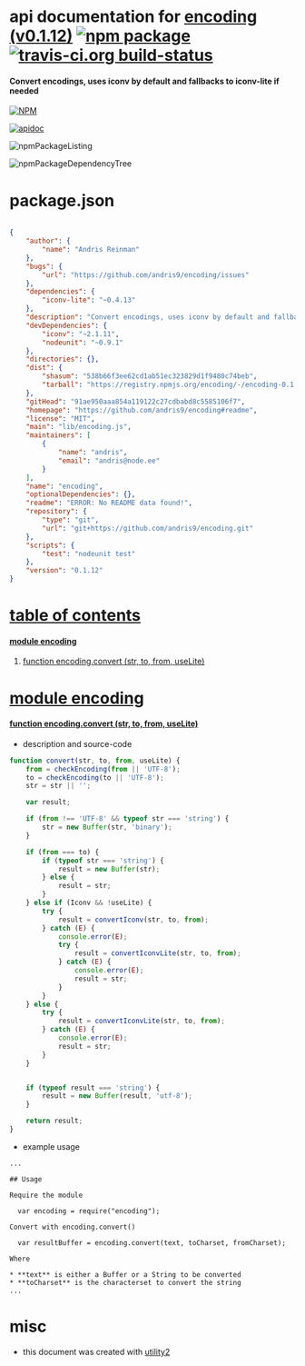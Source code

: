 # api documentation for  [encoding (v0.1.12)](https://github.com/andris9/encoding#readme)  [![npm package](https://img.shields.io/npm/v/npmdoc-encoding.svg?style=flat-square)](https://www.npmjs.org/package/npmdoc-encoding) [![travis-ci.org build-status](https://api.travis-ci.org/npmdoc/node-npmdoc-encoding.svg)](https://travis-ci.org/npmdoc/node-npmdoc-encoding)
#### Convert encodings, uses iconv by default and fallbacks to iconv-lite if needed

[![NPM](https://nodei.co/npm/encoding.png?downloads=true)](https://www.npmjs.com/package/encoding)

[![apidoc](https://npmdoc.github.io/node-npmdoc-encoding/build/screenCapture.buildNpmdoc.browser._2Fhome_2Ftravis_2Fbuild_2Fnpmdoc_2Fnode-npmdoc-encoding_2Ftmp_2Fbuild_2Fapidoc.html.png)](https://npmdoc.github.io/node-npmdoc-encoding/build/apidoc.html)

![npmPackageListing](https://npmdoc.github.io/node-npmdoc-encoding/build/screenCapture.npmPackageListing.svg)

![npmPackageDependencyTree](https://npmdoc.github.io/node-npmdoc-encoding/build/screenCapture.npmPackageDependencyTree.svg)



# package.json

```json

{
    "author": {
        "name": "Andris Reinman"
    },
    "bugs": {
        "url": "https://github.com/andris9/encoding/issues"
    },
    "dependencies": {
        "iconv-lite": "~0.4.13"
    },
    "description": "Convert encodings, uses iconv by default and fallbacks to iconv-lite if needed",
    "devDependencies": {
        "iconv": "~2.1.11",
        "nodeunit": "~0.9.1"
    },
    "directories": {},
    "dist": {
        "shasum": "538b66f3ee62cd1ab51ec323829d1f9480c74beb",
        "tarball": "https://registry.npmjs.org/encoding/-/encoding-0.1.12.tgz"
    },
    "gitHead": "91ae950aaa854a119122c27cdbabd8c5585106f7",
    "homepage": "https://github.com/andris9/encoding#readme",
    "license": "MIT",
    "main": "lib/encoding.js",
    "maintainers": [
        {
            "name": "andris",
            "email": "andris@node.ee"
        }
    ],
    "name": "encoding",
    "optionalDependencies": {},
    "readme": "ERROR: No README data found!",
    "repository": {
        "type": "git",
        "url": "git+https://github.com/andris9/encoding.git"
    },
    "scripts": {
        "test": "nodeunit test"
    },
    "version": "0.1.12"
}
```



# <a name="apidoc.tableOfContents"></a>[table of contents](#apidoc.tableOfContents)

#### [module encoding](#apidoc.module.encoding)
1.  [function <span class="apidocSignatureSpan">encoding.</span>convert (str, to, from, useLite)](#apidoc.element.encoding.convert)



# <a name="apidoc.module.encoding"></a>[module encoding](#apidoc.module.encoding)

#### <a name="apidoc.element.encoding.convert"></a>[function <span class="apidocSignatureSpan">encoding.</span>convert (str, to, from, useLite)](#apidoc.element.encoding.convert)
- description and source-code
```javascript
function convert(str, to, from, useLite) {
    from = checkEncoding(from || 'UTF-8');
    to = checkEncoding(to || 'UTF-8');
    str = str || '';

    var result;

    if (from !== 'UTF-8' && typeof str === 'string') {
        str = new Buffer(str, 'binary');
    }

    if (from === to) {
        if (typeof str === 'string') {
            result = new Buffer(str);
        } else {
            result = str;
        }
    } else if (Iconv && !useLite) {
        try {
            result = convertIconv(str, to, from);
        } catch (E) {
            console.error(E);
            try {
                result = convertIconvLite(str, to, from);
            } catch (E) {
                console.error(E);
                result = str;
            }
        }
    } else {
        try {
            result = convertIconvLite(str, to, from);
        } catch (E) {
            console.error(E);
            result = str;
        }
    }


    if (typeof result === 'string') {
        result = new Buffer(result, 'utf-8');
    }

    return result;
}
```
- example usage
```shell
...

## Usage

Require the module

  var encoding = require("encoding");

Convert with encoding.convert()

  var resultBuffer = encoding.convert(text, toCharset, fromCharset);

Where

* **text** is either a Buffer or a String to be converted
* **toCharset** is the characterset to convert the string
...
```



# misc
- this document was created with [utility2](https://github.com/kaizhu256/node-utility2)
